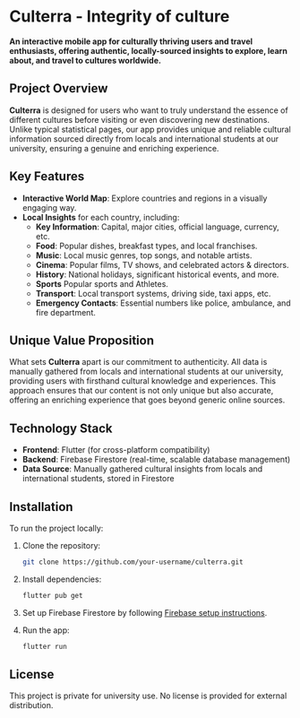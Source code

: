 # Culterra - Integrity of culture

**An interactive mobile app for culturally thriving users and travel enthusiasts, offering authentic, locally-sourced insights to explore, learn about, and travel to cultures worldwide.**

## Project Overview

**Culterra** is designed for users who want to truly understand the essence of different cultures before visiting or even discovering new destinations. Unlike typical statistical pages, our app provides unique and reliable cultural information sourced directly from locals and international students at our university, ensuring a genuine and enriching experience.

## Key Features

- **Interactive World Map**: Explore countries and regions in a visually engaging way.
- **Local Insights** for each country, including:
    - **Key Information**: Capital, major cities, official language, currency, etc.
    - **Food**: Popular dishes, breakfast types, and local franchises.
    - **Music**: Local music genres, top songs, and notable artists.
    - **Cinema**: Popular films, TV shows, and celebrated actors & directors.
    - **History**: National holidays, significant historical events, and more.
    - **Sports** Popular sports and Athletes.
    - **Transport**: Local transport systems, driving side, taxi apps, etc.
    - **Emergency Contacts**: Essential numbers like police, ambulance, and fire department.

## Unique Value Proposition

What sets **Culterra** apart is our commitment to authenticity. All data is manually gathered from locals and international students at our university, providing users with firsthand cultural knowledge and experiences. This approach ensures that our content is not only unique but also accurate, offering an enriching experience that goes beyond generic online sources.

## Technology Stack

- **Frontend**: Flutter (for cross-platform compatibility)
- **Backend**: Firebase Firestore (real-time, scalable database management)
- **Data Source**: Manually gathered cultural insights from locals and international students, stored in Firestore

## Installation

To run the project locally:

1. Clone the repository:
   ```bash
   git clone https://github.com/your-username/culterra.git
   ```

2. Install dependencies:
   ```bash
   flutter pub get
   ```

3. Set up Firebase Firestore by following [Firebase setup instructions](https://firebase.google.com/docs/flutter/setup).

4. Run the app:
   ```bash
   flutter run
   ```

## License

This project is private for university use. No license is provided for external distribution.

